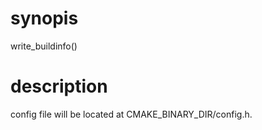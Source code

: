 # synopis
write\_buildinfo()
# description
config file will be located at CMAKE\_BINARY\_DIR/config.h.

